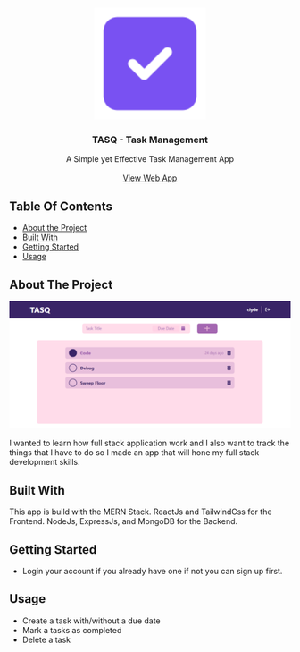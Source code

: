 <br/>
<p align="center">
  <a href="https://github.com/ClydeMondero/task-management-app">
    <img src="images/logo.png" width="200px"/>
  </a>

  <h3 align="center">TASQ - Task Management</h3>

  <p align="center">
    A Simple yet Effective Task Management App
    <br/>
    <br/>
    <a href="https://tasq-app.onrender.com">View Web App</a>
  </p>
</p>

## Table Of Contents

* [About the Project](#about-the-project)
* [Built With](#built-with)
* [Getting Started](#getting-started)
* [Usage](#usage)

## About The Project
![Screen Shot](images/screenshot.png)

I wanted to learn how full stack application work and I also want to track the things that I have to do so I made an app that will hone my full stack development skills.

## Built With

This app is build with the MERN Stack. ReactJs and TailwindCss for the Frontend. NodeJs, ExpressJs, and MongoDB for the Backend.

## Getting Started
- Login your account if you already have one if not you can sign up first.

## Usage
- Create a task with/without a due date 
- Mark a tasks as completed 
- Delete a task
